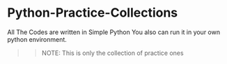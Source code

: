 # Python-Practice-Collections
All  The Codes are written in Simple Python 
You also can run it in your own python environment.



>> NOTE: This is only the collection of practice ones
